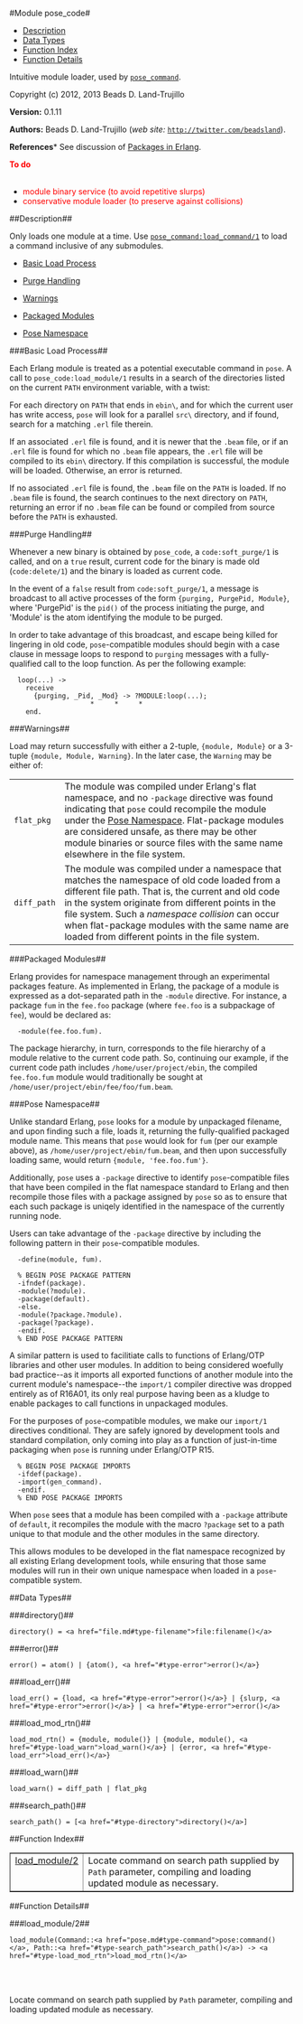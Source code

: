

#Module pose_code#
* [Description](#description)
* [Data Types](#types)
* [Function Index](#index)
* [Function Details](#functions)


Intuitive module loader, used by [`pose_command`](pose_command.md).

Copyright (c) 2012, 2013 Beads D. Land-Trujillo

__Version:__ 0.1.11

__Authors:__ Beads D. Land-Trujillo (_web site:_ [`http://twitter.com/beadsland`](http://twitter.com/beadsland)).

__References__* See discussion of
[Packages in
Erlang](http://www.erlang.se/publications/packages.md).


__<font color="red">To do</font>__
<br></br>
* <font color="red"> module binary service (to avoid repetitive slurps)</font>
* <font color="red"> conservative module loader (to preserve against collisions)</font>
<a name="description"></a>

##Description##


 Only loads
one module at a time.  Use [`pose_command:load_command/1`](pose_command.md#load_command-1) to
load a command inclusive of any submodules.


* [Basic Load Process](#Basic_Load_Process)

* [Purge Handling](#Purge_Handling)

* [Warnings](#Warnings)

* [Packaged Modules](#Packaged_Modules)

* [Pose Namespace](#Pose_Namespace)





###<a name="Basic_Load_Process">Basic Load Process</a>##




Each Erlang module is treated as a potential executable command in `pose`.
A call to `pose_code:load_module/1` results in a search of the
directories listed on the current `PATH` environment variable, with a
twist:



For each directory on `PATH` that ends in `ebin\`, and for which the
current user has write access, `pose` will look for a parallel `src\`
directory, and if found, search for a matching `.erl` file therein.



If an associated `.erl` file is found, and it is newer that the `.beam`
file, or if an `.erl` file is found for which no `.beam` file appears,
the `.erl` file will be compiled to its `ebin\` directory.  If this
compilation is successful, the module will be loaded.
Otherwise, an error is returned.



If no associated `.erl` file is found, the `.beam` file on the `PATH`
is loaded.  If no `.beam` file is found, the search continues to the
next directory on `PATH`, returning an error if no `.beam` file can be
found or compiled from source before the `PATH` is exhausted.



###<a name="Purge_Handling">Purge Handling</a>##




Whenever a new binary is obtained by `pose_code`, a `code:soft_purge/1`
is called, and on a `true` result, current code for the binary is made
old (`code:delete/1`) and the binary is loaded as current code.



In the event of a `false` result from `code:soft_purge/1`, a message is
broadcast to all active processes of the form
`{purging, PurgePid, Module}`, where 'PurgePid' is the `pid()` of the
process initiating the purge, and 'Module' is the atom identifying the
module to be purged.



In order to take advantage of this broadcast, and escape being killed
for lingering in old code, `pose`-compatible modules should begin with
a case clause in message loops to respond to `purging` messages with a
fully-qualified call to the loop function.  As per the following example:

	
	  loop(...) ->
	    receive
	      {purging, _Pid, _Mod} -> ?MODULE:loop(...);
	                    *     *     *
	    end.




###<a name="Warnings">Warnings</a>##




Load may return successfully with either a 2-tuple, `{module, Module}`
or a 3-tuple `{module, Module, Warning}`.  In the later case, the
`Warning` may be either of:



<table>
<tr><td> <code>flat_pkg</code> </td>
<td> The module was compiled under Erlang's flat namespace, and no
<code>-package</code> directive was found indicating that <code>pose</code> could
recompile the module under the <a href="#Pose_Namespace">Pose Namespace</a>.
Flat-package modules are considered unsafe, as there may be
other module binaries or source files with the same name elsewhere
in the file system.</td></tr>
<tr><td> <code>diff_path</code> </td>
<td> The module was compiled under a namespace that matches the namespace
of old code loaded from a different file path.  That is, the current
and old code in the system originate from different points in the
file system.  Such a <i>namespace collision</i> can occur when
flat-package modules with the same name are loaded from different
points in the file system.</td></tr>
</table>





###<a name="Packaged_Modules">Packaged Modules</a>##




Erlang provides for namespace management through an experimental
packages feature.  As implemented in Erlang, the package of a module
is expressed as a dot-separated path in the `-module` directive.
For instance, a package `fum` in the `fee.foo` package (where `fee.foo`
is a subpackage of `fee`), would be declared as:

	
	  -module(fee.foo.fum).




The package hierarchy, in turn, corresponds to the file hierarchy of
a module relative to the current code path.  So, continuing our example,
if the current code path includes `/home/user/project/ebin`, the
compiled `fee.foo.fum` module would traditionally be sought at
`/home/user/project/ebin/fee/foo/fum.beam`.



###<a name="Pose_Namespace">Pose Namespace</a>##




Unlike standard Erlang, `pose` looks for a module by unpackaged filename,
and upon finding such a file, loads it, returning the fully-qualified
packaged module name.  This means that `pose` would look for `fum` (per
our example above), as `/home/user/project/ebin/fum.beam`, and then
upon successfully loading same, would return
`{module, 'fee.foo.fum'}`.



Additionally, `pose` uses a `-package` directive to identify
`pose`-compatible files that have been compiled in the flat namespace
standard to Erlang and then recompile those files with a package
assigned by `pose` so as to ensure that each such package is uniqely
identified in the namespace of the currently running node.



Users can take advantage of the `-package` directive by including the
following pattern in their `pose`-compatible modules.

	
	  -define(module, fum).
	 
	  % BEGIN POSE PACKAGE PATTERN
	  -ifndef(package).
	  -module(?module).
	  -package(default).
	  -else.
	  -module(?package.?module).
	  -package(?package).
	  -endif.
	  % END POSE PACKAGE PATTERN




A similar pattern is used to facilitiate calls to functions of Erlang/OTP
libraries and other user modules.  In addition to being considered woefully
bad practice--as it imports all exported functions of another module into
the current module's namespace--the `import/1` compiler directive was
dropped entirely as of R16A01, its only real purpose having been as a
kludge to enable packages to call functions in unpackaged modules.



For the purposes of `pose`-compatible modules, we make our `import/1`
directives conditional.  They are safely ignored by development tools and
standard compilation, only coming into play as a function of just-in-time
packaging when `pose` is running under Erlang/OTP R15.

	
	  % BEGIN POSE PACKAGE IMPORTS
	  -ifdef(package).
	  -import(gen_command).
	  -endif.
	  % END POSE PACKAGE IMPORTS




When `pose` sees that a module has been compiled with a `-package`
attribute of `default`, it recompiles the module with the macro `?package`
set to a path unique to that module and the other modules in the same
directory.

This allows modules to be developed in the flat namespace recognized by
all existing Erlang development tools, while ensuring that those same
modules will run in their own unique namespace when loaded in a
`pose`-compatible system.
<a name="types"></a>

##Data Types##




###<a name="type-directory">directory()</a>##



	directory() = <a href="file.md#type-filename">file:filename()</a>



###<a name="type-error">error()</a>##



	error() = atom() | {atom(), <a href="#type-error">error()</a>}



###<a name="type-load_err">load_err()</a>##



	load_err() = {load, <a href="#type-error">error()</a>} | {slurp, <a href="#type-error">error()</a>} | <a href="#type-error">error()</a>



###<a name="type-load_mod_rtn">load_mod_rtn()</a>##



	load_mod_rtn() = {module, module()} | {module, module(), <a href="#type-load_warn">load_warn()</a>} | {error, <a href="#type-load_err">load_err()</a>}



###<a name="type-load_warn">load_warn()</a>##



	load_warn() = diff_path | flat_pkg



###<a name="type-search_path">search_path()</a>##



	search_path() = [<a href="#type-directory">directory()</a>]
<a name="index"></a>

##Function Index##


<table width="100%" border="1" cellspacing="0" cellpadding="2" summary="function index"><tr><td valign="top"><a href="#load_module-2">load_module/2</a></td><td>Locate command on search path supplied by <code>Path</code> parameter,
compiling and loading updated module as necessary.</td></tr></table>


<a name="functions"></a>

##Function Details##

<a name="load_module-2"></a>

###load_module/2##


	load_module(Command::<a href="pose.md#type-command">pose:command()</a>, Path::<a href="#type-search_path">search_path()</a>) -> <a href="#type-load_mod_rtn">load_mod_rtn()</a>
<br></br>


Locate command on search path supplied by `Path` parameter,
compiling and loading updated module as necessary.